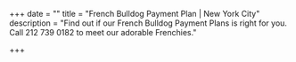 +++
date = ""
title = "French Bulldog Payment Plan | New York City"
description = "Find out if our French Bulldog Payment Plans is right for you. Call 212 739 0182 to meet our adorable Frenchies."

+++

